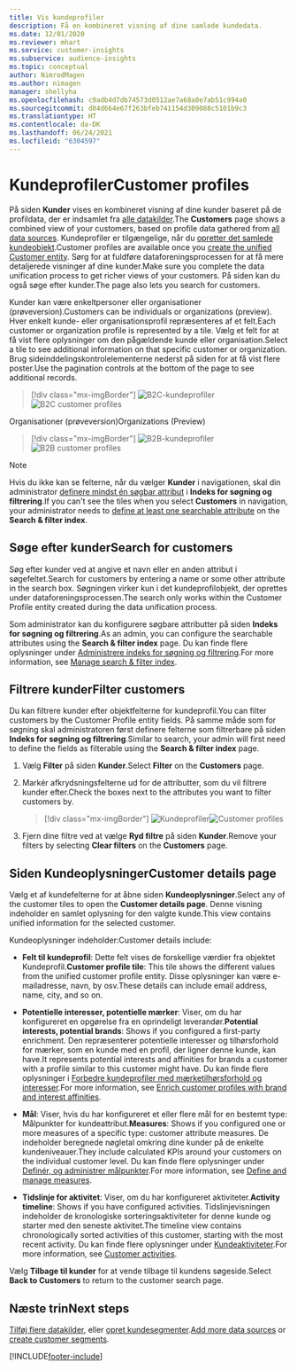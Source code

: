```yaml
---
title: Vis kundeprofiler
description: Få en kombineret visning af dine samlede kundedata.
ms.date: 12/01/2020
ms.reviewer: mhart
ms.service: customer-insights
ms.subservice: audience-insights
ms.topic: conceptual
author: NimrodMagen
ms.author: nimagen
manager: shellyha
ms.openlocfilehash: c9adb4d7db74573d0512ae7a68a0e7ab51c994a0
ms.sourcegitcommit: d84d664e67f263bfeb741154d309088c5101b9c3
ms.translationtype: HT
ms.contentlocale: da-DK
ms.lasthandoff: 06/24/2021
ms.locfileid: "6304597"
---
```

# <a name="customer-profiles"></a><span data-ttu-id="a97a9-103">Kundeprofiler</span><span class="sxs-lookup"><span data-stu-id="a97a9-103">Customer profiles</span></span>

<span data-ttu-id="a97a9-104">På siden **Kunder** vises en kombineret visning af dine kunder baseret på de profildata, der er indsamlet fra [alle datakilder](data-sources.md).</span><span class="sxs-lookup"><span data-stu-id="a97a9-104">The **Customers** page shows a combined view of your customers, based on profile data gathered from [all data sources](data-sources.md).</span></span> <span data-ttu-id="a97a9-105">Kundeprofiler er tilgængelige, når du [opretter det samlede kundeobjekt](data-unification.md).</span><span class="sxs-lookup"><span data-stu-id="a97a9-105">Customer profiles are available once you [create the unified Customer entity](data-unification.md).</span></span> <span data-ttu-id="a97a9-106">Sørg for at fuldføre dataforeningsprocessen for at få mere detaljerede visninger af dine kunder.</span><span class="sxs-lookup"><span data-stu-id="a97a9-106">Make sure you complete the data unification process to get richer views of your customers.</span></span> <span data-ttu-id="a97a9-107">På siden kan du også søge efter kunder.</span><span class="sxs-lookup"><span data-stu-id="a97a9-107">The page also lets you search for customers.</span></span>

<span data-ttu-id="a97a9-108">Kunder kan være enkeltpersoner eller organisationer (prøveversion).</span><span class="sxs-lookup"><span data-stu-id="a97a9-108">Customers can be individuals or organizations (preview).</span></span> <span data-ttu-id="a97a9-109">Hver enkelt kunde- eller organisationsprofil repræsenteres af et felt.</span><span class="sxs-lookup"><span data-stu-id="a97a9-109">Each customer or organization profile is represented by a tile.</span></span> <span data-ttu-id="a97a9-110">Vælg et felt for at få vist flere oplysninger om den pågældende kunde eller organisation.</span><span class="sxs-lookup"><span data-stu-id="a97a9-110">Select a tile to see additional information on that specific customer or organization.</span></span> <span data-ttu-id="a97a9-111">Brug sideinddelingskontrolelementerne nederst på siden for at få vist flere poster.</span><span class="sxs-lookup"><span data-stu-id="a97a9-111">Use the pagination controls at the bottom of the page to see additional records.</span></span>

> [!div class="mx-imgBorder"] 
> <span data-ttu-id="a97a9-112">![B2C-kundeprofiler](media/profiles-customers.png "B2C-kundeprofiler")</span><span class="sxs-lookup"><span data-stu-id="a97a9-112">![B2C customer profiles](media/profiles-customers.png "B2C customer profiles")</span></span>

<span data-ttu-id="a97a9-113">Organisationer (prøveversion)</span><span class="sxs-lookup"><span data-stu-id="a97a9-113">Organizations (Preview)</span></span>
> [!div class="mx-imgBorder"] 
> <span data-ttu-id="a97a9-114">![B2B-kundeprofiler](media/profile-customers-b2b.png "B2B-kundeprofiler")</span><span class="sxs-lookup"><span data-stu-id="a97a9-114">![B2B customer profiles](media/profile-customers-b2b.png "B2B customer profiles")</span></span>

> [!NOTE]
> <span data-ttu-id="a97a9-115">Hvis du ikke kan se felterne, når du vælger **Kunder** i navigationen, skal din administrator [definere mindst én søgbar attribut](search-filter-index.md) i **Indeks for søgning og filtrering**.</span><span class="sxs-lookup"><span data-stu-id="a97a9-115">If you can't see the tiles when you select **Customers** in navigation, your administrator needs to [define at least one searchable attribute](search-filter-index.md) on the **Search & filter index**.</span></span>

## <a name="search-for-customers"></a><span data-ttu-id="a97a9-116">Søge efter kunder</span><span class="sxs-lookup"><span data-stu-id="a97a9-116">Search for customers</span></span>

<span data-ttu-id="a97a9-117">Søg efter kunder ved at angive et navn eller en anden attribut i søgefeltet.</span><span class="sxs-lookup"><span data-stu-id="a97a9-117">Search for customers by entering a name or some other attribute in the search box.</span></span> <span data-ttu-id="a97a9-118">Søgningen virker kun i det kundeprofilobjekt, der oprettes under dataforeningsprocessen.</span><span class="sxs-lookup"><span data-stu-id="a97a9-118">The search only works within the Customer Profile entity created during the data unification process.</span></span>

<span data-ttu-id="a97a9-119">Som administrator kan du konfigurere søgbare attributter på siden **Indeks for søgning og filtrering**.</span><span class="sxs-lookup"><span data-stu-id="a97a9-119">As an admin, you can configure the searchable attributes using the **Search & filter index** page.</span></span> <span data-ttu-id="a97a9-120">Du kan finde flere oplysninger under [Administrere indeks for søgning og filtrering](search-filter-index.md).</span><span class="sxs-lookup"><span data-stu-id="a97a9-120">For more information, see [Manage search & filter index](search-filter-index.md).</span></span>

## <a name="filter-customers"></a><span data-ttu-id="a97a9-121">Filtrere kunder</span><span class="sxs-lookup"><span data-stu-id="a97a9-121">Filter customers</span></span>

<span data-ttu-id="a97a9-122">Du kan filtrere kunder efter objektfelterne for kundeprofil.</span><span class="sxs-lookup"><span data-stu-id="a97a9-122">You can filter customers by the Customer Profile entity fields.</span></span> <span data-ttu-id="a97a9-123">På samme måde som for søgning skal administratoren først definere felterne som filtrerbare på siden **Indeks for søgning og filtrering**.</span><span class="sxs-lookup"><span data-stu-id="a97a9-123">Similar to search, your admin will first need to define the fields as filterable using the **Search & filter index** page.</span></span>

1. <span data-ttu-id="a97a9-124">Vælg **Filter** på siden **Kunder**.</span><span class="sxs-lookup"><span data-stu-id="a97a9-124">Select **Filter** on the **Customers** page.</span></span>

2. <span data-ttu-id="a97a9-125">Markér afkrydsningsfelterne ud for de attributter, som du vil filtrere kunder efter.</span><span class="sxs-lookup"><span data-stu-id="a97a9-125">Check the boxes next to the attributes you want to filter customers by.</span></span>

   > [!div class="mx-imgBorder"] 
   > <span data-ttu-id="a97a9-126">![Kundeprofiler](media/profiles-customers3.png "Kundeprofiler")</span><span class="sxs-lookup"><span data-stu-id="a97a9-126">![Customer profiles](media/profiles-customers3.png "Customer profiles")</span></span>

3. <span data-ttu-id="a97a9-127">Fjern dine filtre ved at vælge **Ryd filtre** på siden **Kunder**.</span><span class="sxs-lookup"><span data-stu-id="a97a9-127">Remove your filters by selecting **Clear filters** on the **Customers** page.</span></span>

##  <a name="customer-details-page"></a><span data-ttu-id="a97a9-128">Siden Kundeoplysninger</span><span class="sxs-lookup"><span data-stu-id="a97a9-128">Customer details page</span></span>

<span data-ttu-id="a97a9-129">Vælg et af kundefelterne for at åbne siden **Kundeoplysninger**.</span><span class="sxs-lookup"><span data-stu-id="a97a9-129">Select any of the customer tiles to open the **Customer details page**.</span></span> <span data-ttu-id="a97a9-130">Denne visning indeholder en samlet oplysning for den valgte kunde.</span><span class="sxs-lookup"><span data-stu-id="a97a9-130">This view contains unified information for the selected customer.</span></span>

<span data-ttu-id="a97a9-131">Kundeoplysninger indeholder:</span><span class="sxs-lookup"><span data-stu-id="a97a9-131">Customer details include:</span></span>

-   <span data-ttu-id="a97a9-132">**Felt til kundeprofil**: Dette felt vises de forskellige værdier fra objektet Kundeprofil.</span><span class="sxs-lookup"><span data-stu-id="a97a9-132">**Customer profile tile**: This tile shows the different values from the unified customer profile entity.</span></span> <span data-ttu-id="a97a9-133">Disse oplysninger kan være e-mailadresse, navn, by osv.</span><span class="sxs-lookup"><span data-stu-id="a97a9-133">These details can include email address, name, city, and so on.</span></span> 

-   <span data-ttu-id="a97a9-134">**Potentielle interesser, potentielle mærker**: Viser, om du har konfigureret en opgørelse fra en oprindeligt leverandør.</span><span class="sxs-lookup"><span data-stu-id="a97a9-134">**Potential interests, potential brands**: Shows if you configured a first-party enrichment.</span></span> <span data-ttu-id="a97a9-135">Den repræsenterer potentielle interesser og tilhørsforhold for mærker, som en kunde med en profil, der ligner denne kunde, kan have.</span><span class="sxs-lookup"><span data-stu-id="a97a9-135">It represents potential interests and affinities for brands a customer with a profile similar to this customer might have.</span></span> <span data-ttu-id="a97a9-136">Du kan finde flere oplysninger i [Forbedre kundeprofiler med mærketilhørsforhold og interesser](enrichment-microsoft.md).</span><span class="sxs-lookup"><span data-stu-id="a97a9-136">For more information, see [Enrich customer profiles with brand and interest affinities](enrichment-microsoft.md).</span></span>

-   <span data-ttu-id="a97a9-137">**Mål**: Viser, hvis du har konfigureret et eller flere mål for en bestemt type: Målpunkter for kundeattribut.</span><span class="sxs-lookup"><span data-stu-id="a97a9-137">**Measures**: Shows if you configured one or more measures of a specific type: customer attribute measures.</span></span> <span data-ttu-id="a97a9-138">De indeholder beregnede nøgletal omkring dine kunder på de enkelte kundeniveauer.</span><span class="sxs-lookup"><span data-stu-id="a97a9-138">They include calculated KPIs around your customers on the individual customer level.</span></span> <span data-ttu-id="a97a9-139">Du kan finde flere oplysninger under [Definér, og administrer målpunkter](measures.md).</span><span class="sxs-lookup"><span data-stu-id="a97a9-139">For more information, see [Define and manage measures](measures.md).</span></span>

-   <span data-ttu-id="a97a9-140">**Tidslinje for aktivitet**: Viser, om du har konfigureret aktiviteter.</span><span class="sxs-lookup"><span data-stu-id="a97a9-140">**Activity timeline**: Shows if you have configured activities.</span></span> <span data-ttu-id="a97a9-141">Tidslinjevisningen indeholder de kronologiske sorteringsaktiviteter for denne kunde og starter med den seneste aktivitet.</span><span class="sxs-lookup"><span data-stu-id="a97a9-141">The timeline view contains chronologically sorted activities of this customer, starting with the most recent activity.</span></span> <span data-ttu-id="a97a9-142">Du kan finde flere oplysninger under [Kundeaktiviteter](activities.md).</span><span class="sxs-lookup"><span data-stu-id="a97a9-142">For more information, see [Customer activities](activities.md).</span></span>

<span data-ttu-id="a97a9-143">Vælg **Tilbage til kunder** for at vende tilbage til kundens søgeside.</span><span class="sxs-lookup"><span data-stu-id="a97a9-143">Select **Back to Customers** to return to the customer search page.</span></span>

## <a name="next-steps"></a><span data-ttu-id="a97a9-144">Næste trin</span><span class="sxs-lookup"><span data-stu-id="a97a9-144">Next steps</span></span>

<span data-ttu-id="a97a9-145">[Tilføj flere datakilder](data-sources.md), eller [opret kundesegmenter](segments.md).</span><span class="sxs-lookup"><span data-stu-id="a97a9-145">[Add more data sources](data-sources.md) or [create customer segments](segments.md).</span></span>


[!INCLUDE[footer-include](../includes/footer-banner.md)]
